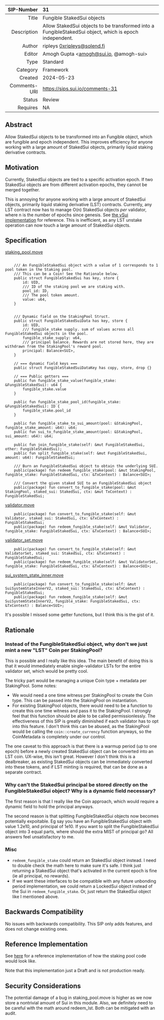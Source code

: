 | SIP-Number          | 31 |
| ---:                | :--- |
| Title               | Fungible StakedSui objects |
| Description         | Allow StakedSui objects to be transformed into a FungibleStakedSui object, which is epoch independent. |
| Author              | ripleys <0xripleys@solend.fi> |
| Editor              | Amogh Gupta <amogh@sui.io, @amogh-sui>  |
| Type                | Standard |
| Category            | Framework |
| Created             | 2024-05-23 |
| Comments-URI        | https://sips.sui.io/comments-31 |
| Status              | Review |
| Requires            | NA |

## Abstract

Allow StakedSui objects to be transformed into an Fungible object, which are fungible and epoch independent. This improves efficiency for anyone working with a large amount of StakedSui objects, primarily liquid staking derivative contracts.

## Motivation

Currently, StakedSui objects are tied to a specific activation epoch. If two StakedSui objects are from different activation epochs, they cannot be merged together. 

This is annoying for anyone working with a large amount of StakedSui objects, primarily liquid staking derivative (LST) contracts. Currently, any LST contract now has to manage O(n) StakedSui objects _per_ validator, where n is the number of epochs since genesis. See [the vSui implementation](https://github.com/Sui-Volo/volo-liquid-staking-contracts/blob/main/liquid_staking/sources/validator_set.move#L45) for reference. This is inefficient, as any LST unstake operation can now touch a large amount of StakedSui objects.

## Specification

[staking_pool.move](https://github.com/MystenLabs/sui/blob/main/crates/sui-framework/packages/sui-system/sources/staking_pool.move)

```move

    /// An FungibleStakedSui object with a value of 1 corresponds to 1 pool token in the Staking pool.
    /// This can be a Coin! See the Rationale below.
    public struct FungibleStakedSui has key, store {
        id: UID,
        /// ID of the staking pool we are staking with.
        pool_id: ID,
        /// The pool token amount.
        value: u64,
    }


    /// Dynamic field on the StakingPool Struct.
    public struct FungibleStakedSuiData has key, store {
        id: UID,
        /// fungible_stake supply. sum of values across all FungibleStakedSui objects in the pool.
        fungible_stake_supply: u64,
        /// principal balance. Rewards are not stored here, they are withdrawn from the StakingPool's reward pool.
        principal: Balance<SUI>,
    }

    // === dynamic field keys ===
    public struct FungibleStakedSuiDataKey has copy, store, drop {}

    // === Public getters ===
    public fun fungible_stake_value(fungible_stake: &FungibleStakedSui): u64 {
        fungible_stake.value
    }

    public fun fungible_stake_pool_id(fungible_stake: &FungibleStakedSui): ID {
        fungible_stake.pool_id
    }

    public fun fungible_stake_to_sui_amount(pool: &StakingPool, fungible_stake_amount: u64): u64;
    public fun sui_to_fungible_stake_amount(pool: &StakingPool, sui_amount: u64): u64;

    public fun join_fungible_stake(self: &mut FungibleStakedSui, other: FungibleStakedSui);
    public fun split_fungible_stake(self: &mut FungibleStakedSui, amount: u64): FungibleStakedSui;

    /// Burn an FungibleStakedSui object to obtain the underlying SUI.
    public(package) fun redeem_fungible_stake(pool: &mut StakingPool, fungible_stake: FungibleStakedSui, ctx: &TxContext) : Balance<SUI>;

    /// Convert the given staked SUI to an FungibleStakedSui object
    public(package) fun convert_to_fungible_stake(pool: &mut StakingPool, staked_sui: StakedSui, ctx: &mut TxContext) : FungibleStakedSui;

```

[validator.move](https://github.com/MystenLabs/sui/blob/main/crates/sui-framework/packages/sui-system/sources/validator.move)

```move
    public(package) fun convert_to_fungible_stake(self: &mut Validator, staked_sui: StakedSui, ctx: &TxContext) : FungibleStakedSui;
    public(package) fun redeem_fungible_stake(self: &mut Validator, fungible_stake: FungibleStakedSui, ctx: &TxContext) : Balance<SUI>;
```

[validator_set.move](https://github.com/MystenLabs/sui/blob/main/crates/sui-framework/packages/sui-system/sources/validator_set.move)

```move
    public(package) fun convert_to_fungible_stake(self: &mut ValidatorSet, staked_sui: StakedSui, ctx: &TxContext) : FungibleStakedSui;
    public(package) fun redeem_fungible_stake(self: &mut ValidatorSet, fungible_stake: FungibleStakedSui, ctx: &TxContext) : Balance<SUI>;
```

[sui_system_state_inner.move](https://github.com/MystenLabs/sui/blob/main/crates/sui-framework/packages/sui-system/sources/sui_system_state_inner.move)

```move
    public(package) fun convert_to_fungible_stake(self: &mut SuiSystemStateInnerV2, staked_sui: StakedSui, ctx: &TxContext) : FungibleStakedSui;
    public(package) fun redeem_fungible_stake(self: &mut SuiSystemStateInnerV2, fungible_stake: FungibleStakedSui, ctx: &TxContext) : Balance<SUI>;
```

It's possible I missed some getter functions, but I think this is the gist of it.

## Rationale

### Instead of the FungibleStakedSui object, why don't we just mint a new "LST" Coin per StakingPool?

This is possible and I really like this idea. The main benefit of doing this is that it would immediately enable single-validator LSTs for the entire validator set, which would be pretty cool.

The tricky part would be managing a unique Coin type + metadata per StakingPool. Some notes:
- We would need a one time witness per StakingPool to create the Coin type. This can be passed into the StakingPool on instantiation.
- For existing StakingPool objects, there would need to be a function to create this one time witness and pass it to the StakingPool. I strongly feel that this function should be able to be called permissionlessly. The effectiveness of this SIP is greatly diminished if each validator has to opt into this feature. I don't think this can be abused, as the StakingPool would be calling the `coin::create_currency` function anyways, so the CoinMetadata is completely under our control.

The one caveat to this approach is that there is a warmup period (up to one epoch) before a newly created StakedSui object can be converted into an LST coin. UX-wise, this isn't great. However I don't think this is a dealbreaker, as existing StakedSui objects can be immediately converted into these tokens, and if LST minting is required, that can be done as a separate contract.

### Why can't the StakedSui principal be stored directly on the FungibleStakedSui object? Why is a dynamic field necessary?

The first reason is that I really like the Coin approach, which would require a dynamic field to hold the principal anyways.

The second reason is that splitting FungibleStakedSui objects now becomes potentially expoitable. Eg say you have an FungibleStakedSui object with value 1.2e10, and principal of 1e10. If you want to split the FungibleStakedSui object into 3 equal parts, where should the extra MIST of principal go? All answers feel unsatisfactory to me.

### Misc
- `redeem_fungible_stake` could return an StakedSui object instead. I need to double check the math here to make sure it's safe. I think just returning a StakedSui object that's activated in the current epoch is fine (ie all principal, no rewards).
- If we want these interfaces to be compatible with any future unbonding period implementation, we could return a LockedSui object instead of the Sui in `redeem_fungible_stake`. Or, just return the StakedSui object like I mentioned above.

## Backwards Compatibility

No issues with backwards compatibility. This SIP only adds features, and does not change existing ones.

## Reference Implementation

See [here](https://github.com/0xripleys/sui/pull/1/files) for a reference implementation of how the staking pool code would look like.

Note that this implementation just a Draft and is not production ready. 

## Security Considerations

The potential damage of a bug in staking_pool.move is higher as we now store a nontrivial amount of Sui in this module. Also, we definitely need to be careful with the math around redeem_lst. Both can be mitigated with an audit.
